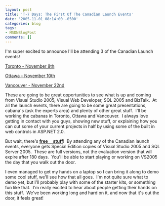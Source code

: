 ```yaml
---
layout: post
title: 'T-7 Days: The First Of The Canadian Launch Events'
date: '2005-11-01 08:14:00 -0500'
categories: blog
tags:
- MSDNBlogPost
comments: []
---
```


I'm super excited to announce I'll be attending 3 of the Canadian Launch events!&nbsp;

[Toronto - November 8th](http://msevents.microsoft.com/CUI/EventDetail.aspx?EventID=1032282920&amp;Culture=en-CA)&nbsp;

[Ottawa - November 10th](http://msevents.microsoft.com/CUI/EventDetail.aspx?EventID=1032282935&amp;Culture=en-CA)

[Vancouver - November 22nd](http://msevents.microsoft.com/CUI/EventDetail.aspx?EventID=1032282947&amp;Culture=en-CA)

These are going to be great opportunities to see what is up and coming from Visual Studio 2005, Visual Web Developer, SQL 2005 and BizTalk.&nbsp; At all the launch events, there are going to be some great presentations, cabana's (ask the experts area) and plenty of other great stuff.&nbsp; I'll be working the cabanas in Toronto, Ottawa and Vancouver.&nbsp; I always love getting in contact with you guys, showing new stuff, or explaining how you can cut some of your current projects in half by using some of the built in web controls in ASP.NET 2.0.&nbsp; 

But wait, there's [**free_ _stuff**](http://blogs.msdn.com/mark_relph/archive/2005/10/28/486419.aspx)!&nbsp; By attending any of the Canadian launch events, everyone gets Special Edition copies of Visual Studio 2005 and SQL Server 2005.&nbsp; These are full versions, not the evaluation version that will expire after 180 days.&nbsp; You'll be able to start playing or working on VS2005 the day that you walk out the door.

I even managed to get my hands on a laptop so I can bring it along to demo some cool stuff, we'll see how that all goes.&nbsp; I'm not quite sure what to demo yet, but I'll probably play with some of the starter kits, or something fun like that.&nbsp;&nbsp;I'm really excited to hear about people getting their hands on this stuff.&nbsp; We've been working long and hard on it, and now that it's out the door, it feels great!&nbsp; 